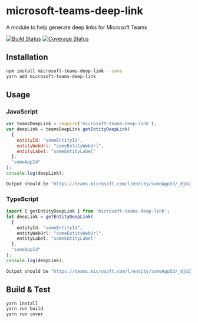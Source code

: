 # microsoft-teams-deep-link

A module to help generate deep links for Microsoft Teams

[![Build Status](https://travis-ci.org/ydogandjiev/microsoft-teams-deep-link.svg?branch=master)](https://travis-ci.org/ydogandjiev/microsoft-teams-deep-link)
[![Coverage Status](https://coveralls.io/repos/github/ydogandjiev/microsoft-teams-deep-link/badge.svg?branch=master)](https://coveralls.io/github/ydogandjiev/microsoft-teams-deep-link?branch=master)

## Installation

```sh
npm install microsoft-teams-deep-link --save
yarn add microsoft-teams-deep-link
```

## Usage

### JavaScript

```javascript
var teamsDeepLink = require('microsoft-teams-deep-link');
var deepLink = teamsDeepLink.getEntityDeepLink(
  {
    entityId: "someEntityId",
    entityWebUrl: "someEntityWebUrl",
    entityLabel: "someEntityLabel"
  },
  "someAppId"
);
console.log(deepLink);
```

```sh
Output should be "https://teams.microsoft.com/l/entity/someAppId/_djb2_msteams_prefix_3116810623?webUrl=someEntityWebUrl&label=someEntityLabel"
```

### TypeScript

```typescript
import { getEntityDeepLink } from 'microsoft-teams-deep-link';
let deepLink = getEntityDeepLink(
  {
    entityId: "someEntityId",
    entityWebUrl: "someEntityWebUrl",
    entityLabel: "someEntityLabel"
  },
  "someAppId"
);
console.log(deepLink);
```

```sh
Output should be "https://teams.microsoft.com/l/entity/someAppId/_djb2_msteams_prefix_3116810623?webUrl=someEntityWebUrl&label=someEntityLabel"
```

## Build & Test

```sh
yarn install
yarn run build
yarn run cover
```

